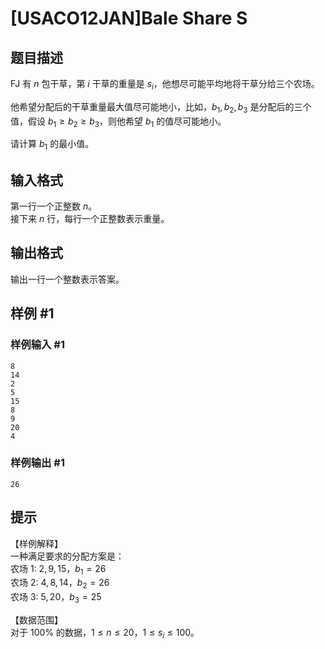 # [USACO12JAN]Bale Share S

## 题目描述

FJ 有 $n$ 包干草，第 $i$ 干草的重量是 $s_i$，他想尽可能平均地将干草分给三个农场。

他希望分配后的干草重量最大值尽可能地小，比如，$b_1,b_2,b_3$ 是分配后的三个值，假设 $b_1 \ge b_2 \ge b_3$，则他希望 $b_1$ 的值尽可能地小。

请计算 $b_1$ 的最小值。


## 输入格式

第一行一个正整数 $n$。  
接下来 $n$ 行，每行一个正整数表示重量。

## 输出格式

输出一行一个整数表示答案。

## 样例 #1

### 样例输入 #1
```
8 
14 
2 
5 
15 
8 
9 
20 
4
```

### 样例输出 #1

```
26
```

## 提示

【样例解释】  
一种满足要求的分配方案是：  
农场 1: $2,9,15$，$b_1 = 26$   
农场 2: $4,8,14$，$b_2 = 26$   
农场 3: $5,20$，$b_3 = 25$   

【数据范围】  
对于 $100\%$ 的数据，$1\le n \le 20$，$1 \le s_i \le 100$。
